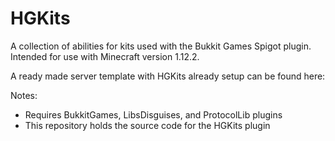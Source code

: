 # HGKits
A collection of abilities for kits used with the Bukkit Games Spigot plugin. Intended for use with Minecraft version 1.12.2.

A ready made server template with HGKits already setup can be found here:  

Notes:
  - Requires BukkitGames, LibsDisguises, and ProtocolLib plugins
  - This repository holds the source code for the HGKits plugin
